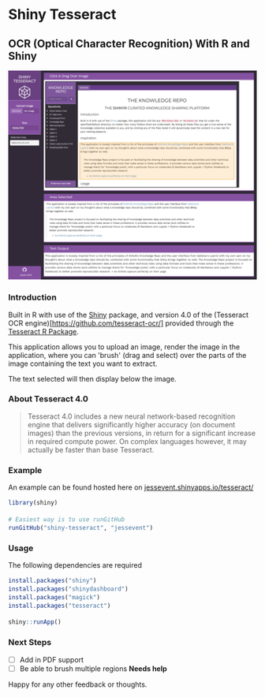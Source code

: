 # Shiny Tesseract

## OCR (Optical Character Recognition) With R and Shiny

![](/www/example.png)

### Introduction

Built in R with use of the [Shiny](https://github.com/rstudio/shiny) package, and version 4.0 of the (Tesseract OCR engine)[https://github.com/tesseract-ocr/] provided through the [Tesseract R Package](https://github.com/ropensci/tesseract).

This application allows you to upload an image, render the image in the application, where you can 'brush' (drag and select) over the parts of the image containing the text you want to extract.

The text selected will then display below the image.

### About Tesseract 4.0

> Tesseract 4.0 includes a new neural network-based recognition engine that delivers significantly higher accuracy (on document images) than the previous versions, in return for a significant increase in required compute power. On complex languages however, it may actually be faster than base Tesseract.

### Example

An example can be found hosted here on [jessevent.shinyapps.io/tesseract/](https://jessevent.shinyapps.io/tesseract/)

```R
library(shiny)

# Easiest way is to use runGitHub
runGitHub("shiny-tesseract", "jessevent")
```

### Usage

The following dependencies are required

```R
install.packages("shiny")
install.packages("shinydashboard")
install.packages("magick")
install.packages("tesseract")

shiny::runApp()
```

### Next Steps

-   [ ] Add in PDF support
-   [ ] Be able to brush multiple regions **Needs help**

Happy for any other feedback or thoughts.
